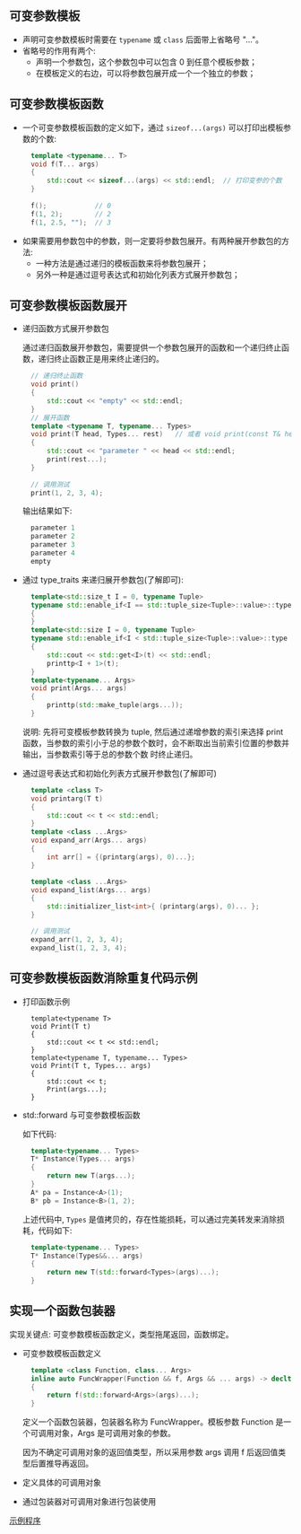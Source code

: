 
## 可变参数模板
- 声明可变参数模板时需要在 `typename` 或 `class` 后面带上省略号 "..."。
- 省略号的作用有两个:
    + 声明一个参数包，这个参数包中可以包含 0 到任意个模板参数；
    + 在模板定义的右边，可以将参数包展开成一个一个独立的参数；

## 可变参数模板函数
- 一个可变参数模板函数的定义如下，通过 `sizeof...(args)` 可以打印出模板参数的个数:
  ```c++
    template <typename... T>
    void f(T... args)
    {
        std::cout << sizeof...(args) << std::endl;  // 打印变参的个数
    }
    
    f();            // 0
    f(1, 2);        // 2
    f(1, 2.5, "");  // 3
  ```
- 如果需要用参数包中的参数，则一定要将参数包展开。有两种展开参数包的方法:
    + 一种方法是通过递归的模板函数来将参数包展开；
    + 另外一种是通过逗号表达式和初始化列表方式展开参数包；

## 可变参数模板函数展开
- 递归函数方式展开参数包
  
  通过递归函数展开参数包，需要提供一个参数包展开的函数和一个递归终止函数，递归终止函数正是用来终止递归的。
  ```c++    
    // 递归终止函数
    void print()
    {
        std::cout << "empty" << std::endl;
    }
    // 展开函数
    template <typename T, typename... Types>
    void print(T head, Types... rest)   // 或者 void print(const T& head,  const Types&... rest)
    {
        std::cout << "parameter " << head << std::endl;
        print(rest...);
    }
    
    // 调用测试
    print(1, 2, 3, 4);
  ```
  输出结果如下:
  ```c++
    parameter 1
    parameter 2
    parameter 3
    parameter 4
    empty
  ```
- 通过 type_traits 来递归展开参数包(了解即可):
  ```c++
    template<std::size_t I = 0, typename Tuple>
    typename std::enable_if<I == std::tuple_size<Tuple>::value>::type printtp(Tuplet)
    {
    }
    template<std::size I = 0, typename Tuple>
    typename std::enable_if<I < std::tuple_size<Tuple>::value>::type printtp(Tuplet)
    {
        std::cout << std::get<I>(t) << std::endl;
        printtp<I + 1>(t);
    }
    template<typename... Args>
    void print(Args... args)
    {
        printtp(std::make_tuple(args...));
    }
  ```
  说明: 先将可变模板参数转换为 tuple, 然后通过递增参数的索引来选择 print 函数，当参数的索引小于总的参数个数时，会不断取出当前索引位置的参数并输出，当参数索引等于总的参数个数
  时终止递归。
- 通过逗号表达式和初始化列表方式展开参数包(了解即可)
  ```c++
    template <class T>
    void printarg(T t)
    {
        std::cout << t << std::endl;
    }
    template <class ...Args>
    void expand_arr(Args... args)
    {
        int arr[] = {(printarg(args), 0)...};
    }

    template <class ...Args>
    void expand_list(Args... args)
    {
        std::initializer_list<int>{ (printarg(args), 0)... };
    }

    // 调用测试
    expand_arr(1, 2, 3, 4);
    expand_list(1, 2, 3, 4);
  ```

## 可变参数模板函数消除重复代码示例
- 打印函数示例
  ```c+++
    template<typename T>
    void Print(T t)
    {
        std::cout << t << std::endl;
    }
    template<typename T, typename... Types>
    void Print(T t, Types... args)
    {
        std::cout << t;
        Print(args...);
    }
  ```
- std::forward 与可变参数模板函数
  
  如下代码:
  ```c++
    template<typename... Types>
    T* Instance(Types... args)
    {
        return new T(args...);
    }
    A* pa = Instance<A>(1);
    B* pb = Instance<B>(1, 2);
  ```
  上述代码中, `Types` 是值拷贝的，存在性能损耗，可以通过完美转发来消除损耗，代码如下:
  ```c++
    template<typename... Types>
    T* Instance(Types&&... args)
    {
        return new T(std::forward<Types>(args)...);
    }
  ```
  
## 实现一个函数包装器

实现关键点: 可变参数模板函数定义，类型拖尾返回，函数绑定。

- 可变参数模板函数定义
  ```c++
    template <class Function, class... Args>
    inline auto FuncWrapper(Function && f, Args && ... args) -> decltype(f(std::forward<Args>(args)...))
    {
        return f(std::forward<Args>(args)...);
    }
  ```
  定义一个函数包装器，包装器名称为 FuncWrapper。模板参数 Function 是一个可调用对象，Args 是可调用对象的参数。

  因为不确定可调用对象的返回值类型，所以采用参数 args 调用 f 后返回值类型后置推导再返回。

- 定义具体的可调用对象

- 通过包装器对可调用对象进行包装使用

[示例程序](5-function_wrapper/func_wrapper.cpp)
